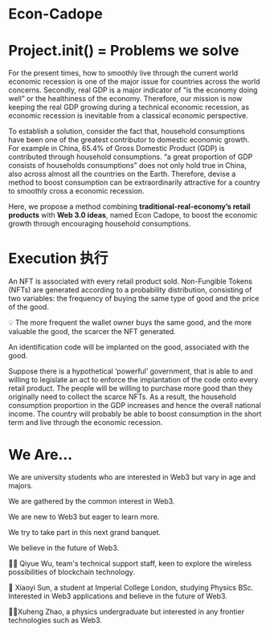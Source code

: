 # Econ-Cadope

# Project.init() = Problems we solve

For the present times, how to smoothly live through the current world economic recession is one of the major issue for countries across the world concerns. Secondly, real GDP is a major indicator of “is the economy doing well” or the healthiness of the economy. Therefore, our mission is now keeping the real GDP growing during a technical economic recession, as economic recession is inevitable from a classical economic perspective. 

To establish a solution, consider the fact that, household consumptions have been one of the greatest contributor to domestic economic growth. For example in China, 65.4% of Gross Domestic Product (GDP) is contributed through household consumptions. “a great proportion of GDP consists of households consumptions” does not only hold true in China, also across almost all the countries on the Earth. Therefore, devise a method to boost consumption can be extraordinarily attractive for a country to smoothly cross a economic recession. 

Here, we propose a method combining **traditional-real-economy’s retail products** with **Web 3.0 ideas**, named Econ Cadope, to boost the economic growth through encouraging household consumptions. 

# Execution 执行

An NFT is associated with every retail product sold. Non-Fungible Tokens (NFTs) are generated according to a probability distribution, consisting of two variables: the frequency of buying the same type of good and the price of the good. 

<aside>
💡 The more frequent the wallet owner buys the same good, and the more valuable the good, the scarcer the NFT generated.

</aside>

An identification code will be implanted on the good, associated with the good. 

Suppose there is a hypothetical ‘powerful’ government, that is able to and willing to legislate an act to enforce the implantation of the code onto every retail product. The people will be willing to purchase more good than they originally need to collect the scarce NFTs. As a result, the household consumption proportion in the GDP increases and hence the overall national income. The country will probably be able to boost consumption in the short term and live through the economic recession. 

# We Are…
We are university students who are interested in Web3 but vary in age and majors.  

We are gathered by the common interest in Web3. 

We are new to Web3 but eager to learn more. 

We try to take part in this next grand banquet. 

We believe in the future of Web3.

🧑🏻‍ Qiyue Wu, team's technical support staff, keen to explore the wireless possibilities of blockchain technology.
  
🧑 Xiaoyi Sun, a student at Imperial College London, studying Physics BSc. Interested in Web3 applications and believe in the future of Web3.

👧🏻Xuheng Zhao, a physics undergraduate but interested in any frontier technologies such as Web3.
